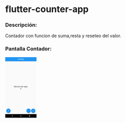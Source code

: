 # flutter-counter-app

### Descripción:

Contador con funcion de suma,resta y reseteo del valor.

### Pantalla Contador:

<img  src="screenshots/Screenshot_counter.png"  width="100"  >

